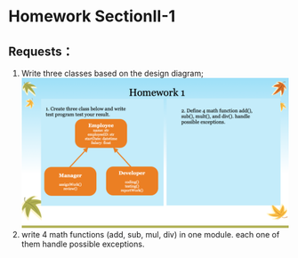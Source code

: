 # Homework SectionII-1
## Requests：
1. Write three classes based on the design diagram;
![homework 2-1](homework2-1.png)
2. write 4 math functions (add, sub, mul, div) in one module. each one of them handle possible exceptions.